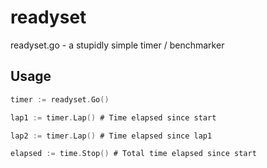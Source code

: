 # readyset

readyset.go - a stupidly simple timer / benchmarker

## Usage

```go
timer := readyset.Go()

lap1 := timer.Lap() # Time elapsed since start

lap2 := timer.Lap() # Time elapsed since lap1

elapsed := time.Stop() # Total time elapsed since start

```
